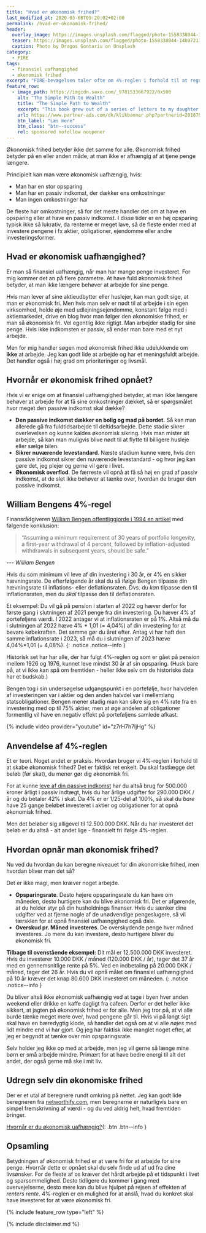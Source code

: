 ```yaml
---
title: "Hvad er økonomisk frihed?"
last_modified_at: 2020-03-08T09:20:02+02:00
permalink: /hvad-er-okonomisk-frihed/
header:
  overlay_image: https://images.unsplash.com/flagged/photo-1558338044-14b972111f16?ixlib=rb-1.2.1&ixid=eyJhcHBfaWQiOjEyMDd9&auto=format&fit=crop&w=1500&q=80
  teaser: https://images.unsplash.com/flagged/photo-1558338044-14b972111f16?ixlib=rb-1.2.1&ixid=eyJhcHBfaWQiOjEyMDd9&auto=format&fit=crop&w=400&q=80
  caption: Photo by Dragos Gontariu on Unsplash
category:
  - FIRE
tags:
  - finansiel uafhængighed
  - økonomisk frihed
excerpt: "FIRE-bevægelsen taler ofte om 4%-reglen i forhold til at regne ud, hvornår man er økonomisk uafhængig og har opnået finansiel frihed."
feature_row:
  - image_path: https://imgcdn.saxo.com/_9781533667922/0x500
    alt: "The Simple Path to Wealth"
    title: "The Simple Path to Wealth"
    excerpt: "This book grew out of a series of letters to my daughter concerning various things-mostly about money and investing-she was not yet quite ready to hear. Since money is the single most powerful tool we have for navigating this complex world we've created, understanding it is critical."
    url: https://www.partner-ads.com/dk/klikbanner.php?partnerid=28187&bannerid=43264&htmlurl=https://www.saxo.com/dk/the-simple-path-to-wealth_j-l-collins_paperback_9781533667922
    btn_label: "Læs mere"
    btn_class: "btn--success"
    rel: sponsored nofollow noopener
---
```


Økonomisk frihed betyder ikke det samme for alle. Økonomisk frihed betyder på en eller anden måde, at man ikke er afhængig af at tjene penge længere. 

Principielt kan man være økonomisk uafhængig, hvis: 

- Man har en stor opsparing
- Man har en passiv indkomst, der dækker ens omkostninger
- Man ingen omkostninger har

De fleste har omkostninger, så for det meste handler det om at have en opsparing eller at have en passiv indkomst. I disse tider er en høj opsparing typisk ikke så lukrativ, da renterne er meget lave, så de fleste ender med at investere pengene i fx aktier, obligationer, ejendomme eller andre investeringsformer.

## Hvad er økonomisk uafhængighed?

Er man så finansiel uafhængig, når man har mange penge investeret. For mig kommer det an på flere parametre. At have fuld økonomisk frihed betyder, at man ikke længere behøver at arbejde for sine penge.

Hvis man lever af sine aktieudbytter eller huslejer, kan man godt sige, at man er økonomisk fri. Men hvis man selv er nødt til at arbejde i sin egen virksomhed, holde øje med udlejningsejendomme, konstant følge med i aktiemarkedet, drive en blog hvor man følger den økonomiske frihed, er man så økonomisk fri. Vel egentlig ikke rigtigt. Man arbejder stadig for sine penge. Hvis ikke indkomsten er passiv, så ender man bare med et nyt arbejde. 

Men for mig handler søgen mod økonomisk frihed ikke udelukkende om **ikke** at arbejde. Jeg kan godt lide at arbejde og har et meningsfuldt arbejde. Det handler også i høj grad om prioriteringer og livsmål.

## Hvornår er økonomisk frihed opnået?

Hvis vi er enige om at finansiel uafhængighed betyder, at man ikke længere behøver at arbejde for at få sine omkostninger dækket, så er spørgsmålet hvor meget den passive indkomst skal dække?

- **Den passive indkomst dækker en bolig og mad på bordet.** Så kan man allerede gå fra fuldtidsarbejde til deltidsarbejde. Dette stadie sikrer overlevelsen og kunne kaldes økonomisk sikring. Hvis man mister sit arbejde, så kan man muligvis blive nødt til at flytte til billigere husleje eller sælge bilen. 
- **Sikrer nuværende levestandard**. Næste stadium kunne være, hvis den passive indkomst sikrer den nuværende levestandard - og hvor jeg kan gøre det, jeg plejer og gerne vil gøre i livet.
- **Økonomisk overflod**. De færreste vil opnå at få så høj en grad af passiv indkomst, at de slet ikke behøver at tænke over, hvordan de bruger den passive indkomst.

## William Bengens 4%-regel

Finansrådgiveren [William Bengen offentliggjorde i 1994 en artikel](http://www.retailinvestor.org/pdf/Bengen1.pdf) med følgende konklusion:

> “Assuming a minimum requirement of 30 years of portfolio longevity, a first-year withdrawal of 4 percent, followed by inflation-adjusted withdrawals in subsequent years, should be safe.”

--- <cite>William Bengen</cite>

Hvis du som minimum vil leve af din investering i 30 år, er 4% en sikker hævningsrate. De efterfølgende år skal du så ifølge Bengen tilpasse din hævningsrate til inflations- eller deflationsraten. Dvs. du _kan_ tilpasse den til inflationsraten, men du _skal_ tilpasse den til deflationsraten.

Et eksempel: Du vil gå på pension i starten af 2022 og hæver derfor for første gang i slutningen af 2021 penge fra din investering. Du hæver 4% af porteføljens værdi. I 2022 antager vi at inflationsraten er på 1%. Altså må du i slutningen af 2022 hæve 4% * 1,01 (= 4,04%) af din investering for at bevare købekraften. Det samme gør du året efter. Antag vi har haft den samme inflationsrate i 2023, så må du i slutningen af 2023 hæve 4,04%*1,01 (= 4,08%).
{: .notice .notice--info }

Historisk set har har alle, der har fulgt 4%-reglen og som er gået på pension mellem 1926 og 1976, kunnet leve mindst 30 år af sin opsparing. (Husk bare på, at vi ikke kan spå om fremtiden - heller ikke selv om de historiske data har et budskab.)

Bengen tog i sin undersøgelse udgangspunkt i en portefølje, hvor halvdelen af investeringen var i aktier og den anden halvdel var i mellemlang statsobligationer. Bengen mener stadig man kan sikre sig en 4% rate fra en investering med op til 75% aktier, men at øge andelen af obligationer formentlig vil have en negativ effekt på porteføljens samlede afkast.

{% include video provider="youtube" id="z7rH7h7ljHg" %}

## Anvendelse af 4%-reglen

Et er teori. Noget andet er praksis. Hvordan bruger vi 4%-reglen i forhold til at skabe økonomisk frihed? Det er faktisk ret enkelt. Du skal fastlægge det beløb (før skat), du mener gør dig økonomisk fri.

For at kunne [leve af din passive indkomst](/passiv-indkomst/) har du altså brug for 500.000 kroner årligt i passiv indtægt, hvis du har årlige udgifter for 290.000 DKK / år og du betaler 42% i skat. Da 4% er er 1/25-del af 100%, så skal du _bare_ have 25 gange beløbet investeret i aktier og obligationer for at opnå økonomisk frihed.

Men det beløber sig alligevel til 12.500.000 DKK. Når du har investeret det beløb er du altså - alt andet lige - finansielt fri ifølge 4%-reglen. 

## Hvordan opnår man økonomisk frihed?

Nu ved du hvordan du kan beregne niveauet for din økonomiske frihed, men hvordan bliver man det så?

Det er ikke magi, men kræver noget arbejde.

- **Opsparingsrate**. Desto højere opsparingsrate du kan have om måneden, desto hurtigere kan du blive økonomisk fri. Det er afgørende, at du holder styr på din husholdnings finanser. Hvis du sænker dine udgifter ved at fjerne nogle af de unødvendige pengeslugere, så vil tærsklen for at opnå finansiel uafhængighed også dale.
- **Overskud pr. Måned investeres**. De overskydende penge hver måned investeres. Jo mere du kan investere, desto hurtigere bliver du økonomisk fri.

**Tilbage til ovenstående eksempel:** Dit mål er 12.500.000 DKK investeret. Hvis du investerer 10.000 DKK / måned (120.000 DKK / år), tager det 37 år med en gennemsnitlige rente på 5%. Ved en indbetaling på 20.000 DKK / måned, tager det 26 år. Hvis du vil opnå målet om finansiel uafhængighed på 10 år kræver det knap 80.600 DKK investeret om måneden.
{: .notice .notice--info }

Du bliver altså ikke økonomisk uafhængig ved at tage i byen hver anden weekend eller drikke en kaffe dagligt fra cafeen. Derfor er det heller ikke sikkert, at jagten på økonomisk frihed er for alle. Men jeg tror på, at vi alle burde tænke meget mere over, hvad pengene går til. Hvis vi på langt sigt skal have en bæredygtig klode, så handler det også om at vi alle _nøjes_ med lidt mindre end vi har gjort. Og jeg har faktisk ikke manglet noget efter, at jeg er begyndt at tænke over min opsparingsrate. 

Selv holder jeg ikke op med at arbejde, men jeg vil gerne så længe mine børn er små arbejde mindre. Primært for at have bedre energi til alt det andet, der også gerne må ske i mit liv.

## Udregn selv din økonomiske frihed

Der er et utal af beregnere rundt omkring på nettet. Jeg kan godt lide beregneren fra [networthify.com](https://networthify.com/calculator/earlyretirement?income=600000&initialBalance=2000000&expenses=300000&annualPct=5&withdrawalRate=4), men beregnerne er naturligvis bare en simpel fremskrivning af værdi - og du ved aldrig helt, hvad fremtiden bringer.

[Hvornår er du økonomisk uafhængig?](https://networthify.com/calculator/earlyretirement?income=600000&initialBalance=2000000&expenses=300000&annualPct=5&withdrawalRate=4){: .btn .btn--info }

## Opsamling

Betydningen af økonomisk frihed er at være fri for at arbejde for sine penge. Hvornår dette er opnået skal du selv finde ud af ud fra dine livsønsker. For de fleste af os kræver det hårdt arbejde på et tidspunkt i livet og sparsommelighed. Desto tidligere du kommer i gang med overvejelserne, desto mere kan du blive hjulpet på rejsen af effekten af _renters rente_. 4%-reglen er en mulighed for at anslå, hvad du konkret skal have investeret for at være økonomisk fri.

{% include feature_row type="left" %}

{% include disclaimer.md %}
